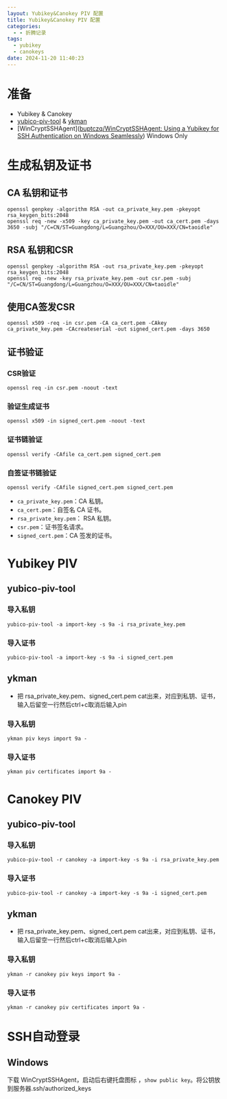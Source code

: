 ```yaml
---
layout: Yubikey&Canokey PIV 配置
title: Yubikey&Canokey PIV 配置
categories:
  - - 折腾记录
tags:
  - yubikey
  - canokeys
date: 2024-11-20 11:40:23
---
```

# 准备

-  Yubikey & Canokey
-  [yubico-piv-tool]([Releases](https://developers.yubico.com/yubico-piv-tool/Releases/)) & [ykman]([Releases](https://developers.yubico.com/yubikey-manager/Releases/))
-  [WinCryptSSHAgent]([buptczq/WinCryptSSHAgent: Using a Yubikey for SSH Authentication on Windows Seamlessly](https://github.com/buptczq/WinCryptSSHAgent))  Windows Only
# 生成私钥及证书
## CA 私钥和证书

```shell
openssl genpkey -algorithm RSA -out ca_private_key.pem -pkeyopt rsa_keygen_bits:2048
openssl req -new -x509 -key ca_private_key.pem -out ca_cert.pem -days 3650 -subj "/C=CN/ST=Guangdong/L=Guangzhou/O=XXX/OU=XXX/CN=taoidle"
```
## RSA 私钥和CSR

```shell
openssl genpkey -algorithm RSA -out rsa_private_key.pem -pkeyopt rsa_keygen_bits:2048
openssl req -new -key rsa_private_key.pem -out csr.pem -subj "/C=CN/ST=Guangdong/L=Guangzhou/O=XXX/OU=XXX/CN=taoidle"
```
## 使用CA签发CSR

```shell
openssl x509 -req -in csr.pem -CA ca_cert.pem -CAkey ca_private_key.pem -CAcreateserial -out signed_cert.pem -days 3650
```
## 证书验证

### CSR验证

```shell
openssl req -in csr.pem -noout -text
```
### 验证生成证书

```shell
openssl x509 -in signed_cert.pem -noout -text
```
### 证书链验证

```shell
openssl verify -CAfile ca_cert.pem signed_cert.pem
```
### 自签证书链验证

```shell
openssl verify -CAfile signed_cert.pem signed_cert.pem
```

- `ca_private_key.pem`：CA 私钥。
- `ca_cert.pem`：自签名 CA 证书。
- `rsa_private_key.pem`： RSA 私钥。
- `csr.pem`：证书签名请求。
- `signed_cert.pem`：CA 签发的证书。

# Yubikey PIV
## yubico-piv-tool
### 导入私钥

```shell
yubico-piv-tool -a import-key -s 9a -i rsa_private_key.pem
```
### 导入证书

```shell
yubico-piv-tool -a import-key -s 9a -i signed_cert.pem
```
## ykman

- 把 rsa_private_key.pem、signed_cert.pem cat出来，对应到私钥、证书，输入后留空一行然后ctrl+c取消后输入pin
### 导入私钥

```shell
ykman piv keys import 9a -
```
### 导入证书

```shell
ykman piv certificates import 9a -
```
# Canokey PIV
## yubico-piv-tool
### 导入私钥

```shell
yubico-piv-tool -r canokey -a import-key -s 9a -i rsa_private_key.pem
```
### 导入证书

```shell
yubico-piv-tool -r canokey -a import-key -s 9a -i signed_cert.pem
```
## ykman

- 把 rsa_private_key.pem、signed_cert.pem cat出来，对应到私钥、证书，输入后留空一行然后ctrl+c取消后输入pin
### 导入私钥

```shell
ykman -r canokey piv keys import 9a -
```
### 导入证书

```shell
ykman -r canokey piv certificates import 9a -
```

# SSH自动登录
## Windows
 下载 WinCryptSSHAgent，启动后右键托盘图标 ，`show public key`。将公钥放到服务器.ssh/authorized_keys